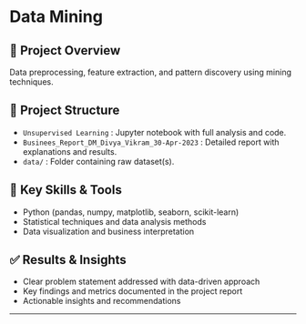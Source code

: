 # Data Mining

## 📌 Project Overview
Data preprocessing, feature extraction, and pattern discovery using mining techniques.

## 📂 Project Structure
- `Unsupervised Learning` : Jupyter notebook with full analysis and code.
- `Businees_Report_DM_Divya_Vikram_30-Apr-2023` : Detailed report with explanations and results.
- `data/` : Folder containing raw dataset(s).

## 🚀 Key Skills & Tools
- Python (pandas, numpy, matplotlib, seaborn, scikit-learn)
- Statistical techniques and data analysis methods
- Data visualization and business interpretation

## ✅ Results & Insights
- Clear problem statement addressed with data-driven approach
- Key findings and metrics documented in the project report
- Actionable insights and recommendations

---
